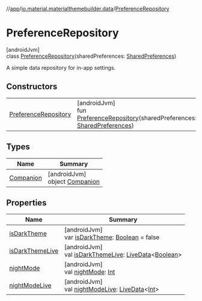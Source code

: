 //[app](../../../index.md)/[io.material.materialthemebuilder.data](../index.md)/[PreferenceRepository](index.md)

# PreferenceRepository

[androidJvm]\
class [PreferenceRepository](index.md)(sharedPreferences: [SharedPreferences](https://developer.android.com/reference/kotlin/android/content/SharedPreferences.html))

A simple data repository for in-app settings.

## Constructors

| | |
|---|---|
| [PreferenceRepository](-preference-repository.md) | [androidJvm]<br>fun [PreferenceRepository](-preference-repository.md)(sharedPreferences: [SharedPreferences](https://developer.android.com/reference/kotlin/android/content/SharedPreferences.html)) |

## Types

| Name | Summary |
|---|---|
| [Companion](-companion/index.md) | [androidJvm]<br>object [Companion](-companion/index.md) |

## Properties

| Name | Summary |
|---|---|
| [isDarkTheme](is-dark-theme.md) | [androidJvm]<br>var [isDarkTheme](is-dark-theme.md): [Boolean](https://kotlinlang.org/api/latest/jvm/stdlib/kotlin/-boolean/index.html) = false |
| [isDarkThemeLive](is-dark-theme-live.md) | [androidJvm]<br>val [isDarkThemeLive](is-dark-theme-live.md): [LiveData](https://developer.android.com/reference/kotlin/androidx/lifecycle/LiveData.html)&lt;[Boolean](https://kotlinlang.org/api/latest/jvm/stdlib/kotlin/-boolean/index.html)&gt; |
| [nightMode](night-mode.md) | [androidJvm]<br>val [nightMode](night-mode.md): [Int](https://kotlinlang.org/api/latest/jvm/stdlib/kotlin/-int/index.html) |
| [nightModeLive](night-mode-live.md) | [androidJvm]<br>val [nightModeLive](night-mode-live.md): [LiveData](https://developer.android.com/reference/kotlin/androidx/lifecycle/LiveData.html)&lt;[Int](https://kotlinlang.org/api/latest/jvm/stdlib/kotlin/-int/index.html)&gt; |
